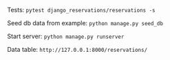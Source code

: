 Tests:
```pytest django_reservations/reservations -s```


Seed db data from example:
```python manage.py seed_db```


Start server:
```python manage.py runserver```

Data table:
```http://127.0.0.1:8000/reservations/```

